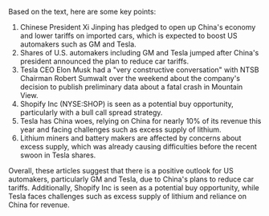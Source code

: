 Based on the text, here are some key points:

1. Chinese President Xi Jinping has pledged to open up China's economy and lower tariffs on imported cars, which is expected to boost US automakers such as GM and Tesla.
2. Shares of U.S. automakers including GM and Tesla jumped after China's president announced the plan to reduce car tariffs.
3. Tesla CEO Elon Musk had a "very constructive conversation" with NTSB Chairman Robert Sumwalt over the weekend about the company's decision to publish preliminary data about a fatal crash in Mountain View.
4. Shopify Inc (NYSE:SHOP) is seen as a potential buy opportunity, particularly with a bull call spread strategy.
5. Tesla has China woes, relying on China for nearly 10% of its revenue this year and facing challenges such as excess supply of lithium.
6. Lithium miners and battery makers are affected by concerns about excess supply, which was already causing difficulties before the recent swoon in Tesla shares.

Overall, these articles suggest that there is a positive outlook for US automakers, particularly GM and Tesla, due to China's plans to reduce car tariffs. Additionally, Shopify Inc is seen as a potential buy opportunity, while Tesla faces challenges such as excess supply of lithium and reliance on China for revenue.